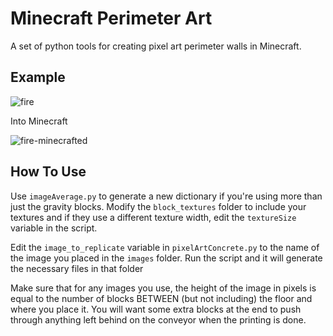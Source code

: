 # Minecraft Perimeter Art
A set of python tools for creating pixel art perimeter walls in Minecraft.

## Example

![fire](https://user-images.githubusercontent.com/30124354/119706448-e0ea1e00-be51-11eb-8d02-6b1a29493329.png)

Into Minecraft

![fire-minecrafted](https://user-images.githubusercontent.com/30124354/119706460-e47da500-be51-11eb-8f4c-f296f2af340f.png)


## How To Use
Use `imageAverage.py` to generate a new dictionary if you're using more than just the gravity blocks. Modify the `block_textures` folder to include your textures and if they use a different texture width, edit the `textureSize` variable in the script.

Edit the `image_to_replicate` variable in `pixelArtConcrete.py` to the name of the image you placed in the `images` folder. Run the script and it will generate the necessary files in that folder

Make sure that for any images you use, the height of the image in pixels is equal to the number of blocks BETWEEN (but not including) the floor and where you place it. You will want some extra blocks at the end to push through anything left behind on the conveyor when the printing is done.
